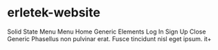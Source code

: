 # erletek-website
Solid State
Menu
Menu
Home
Generic
Elements
Log In
Sign Up
Close
Generic
Phasellus non pulvinar erat. Fusce tincidunt nisl eget ipsum.
it+